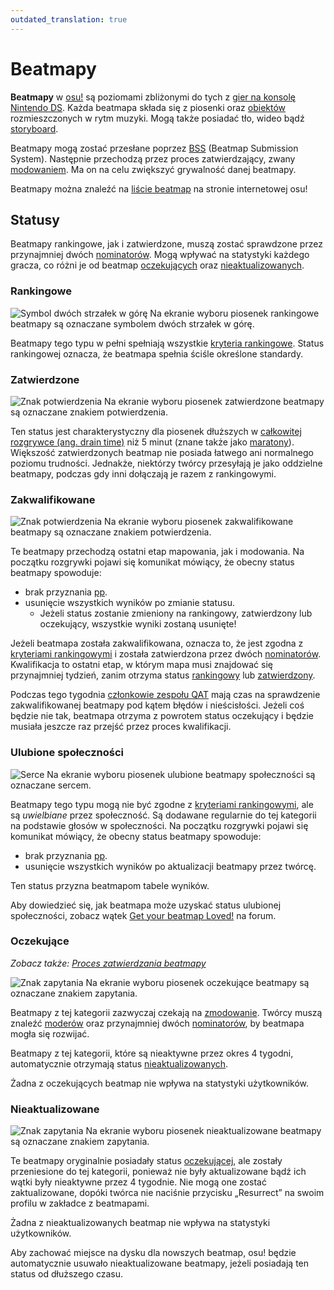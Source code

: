 ```yaml
---
outdated_translation: true
---
```


# Beatmapy

**Beatmapy** w [osu!](/wiki/Sitemap) są poziomami zbliżonymi do tych z [gier na konsolę Nintendo DS](/wiki/iNiS_games). Każda beatmapa składa się z piosenki oraz [obiektów](/wiki/Gameplay/Hit_object) rozmieszczonych w rytm muzyki. Mogą także posiadać tło, wideo bądź [storyboard](/wiki/Storyboard).

Beatmapy mogą zostać przesłane poprzez [BSS](/wiki/Beatmapping/Beatmap_submission) (Beatmap Submission System). Następnie przechodzą przez proces zatwierdzający, zwany [modowaniem](/wiki/Modding). Ma on na celu zwiększyć grywalność danej beatmapy.

Beatmapy można znaleźć na [liście beatmap](https://osu.ppy.sh/beatmapsets) na stronie internetowej osu!

## Statusy

Beatmapy rankingowe, jak i zatwierdzone, muszą zostać sprawdzone przez przynajmniej dwóch [nominatorów](/wiki/People/Beatmap_Nominators). Mogą wpływać na statystyki każdego gracza, co różni je od beatmap [oczekujących](#oczekujące) oraz [nieaktualizowanych](#nieaktualizowane).

### Rankingowe

![Symbol dwóch strzałek w górę](/wiki/shared/status/ranked.png) Na ekranie wyboru piosenek rankingowe beatmapy są oznaczane symbolem dwóch strzałek w górę.

Beatmapy tego typu w pełni spełniają wszystkie [kryteria rankingowe](/wiki/Ranking_Criteria). Status rankingowej oznacza, że beatmapa spełnia ściśle określone standardy.

### Zatwierdzone

![Znak potwierdzenia](/wiki/shared/status/approved.png) Na ekranie wyboru piosenek zatwierdzone beatmapy są oznaczane znakiem potwierdzenia.

Ten status jest charakterystyczny dla piosenek dłuższych w [całkowitej rozgrywce (ang. drain time)](/wiki/Beatmap/Drain_time) niż 5 minut (znane także jako [maratony](/wiki/Beatmap/Marathon)). Większość zatwierdzonych beatmap nie posiada łatwego ani normalnego poziomu trudności. Jednakże, niektórzy twórcy przesyłają je jako oddzielne beatmapy, podczas gdy inni dołączają je razem z rankingowymi.

### Zakwalifikowane

![Znak potwierdzenia](/wiki/shared/status/qualified.png) Na ekranie wyboru piosenek zakwalifikowane beatmapy są oznaczane znakiem potwierdzenia.

Te beatmapy przechodzą ostatni etap mapowania, jak i modowania. Na początku rozgrywki pojawi się komunikat mówiący, że obecny status beatmapy spowoduje:

- brak przyznania [pp](/wiki/Performance_points).
- usunięcie wszystkich wyników po zmianie statusu.
  - Jeżeli status zostanie zmieniony na rankingowy, zatwierdzony lub oczekujący, wszystkie wyniki zostaną usunięte!

Jeżeli beatmapa została zakwalifikowana, oznacza to, że jest zgodna z [kryteriami rankingowymi](/wiki/Ranking_Criteria) i została zatwierdzona przez dwóch [nominatorów](/wiki/People/Beatmap_Nominators). Kwalifikacja to ostatni etap, w którym mapa musi znajdować się przynajmniej tydzień, zanim otrzyma status [rankingowy](#rankingowe) lub [zatwierdzony](#zatwierdzone).

Podczas tego tygodnia [członkowie zespołu QAT](/wiki/People/Quality_Assurance_Team) mają czas na sprawdzenie zakwalifikowanej beatmapy pod kątem błędów i nieścisłości. Jeżeli coś będzie nie tak, beatmapa otrzyma z powrotem status oczekujący i będzie musiała jeszcze raz przejść przez proces kwalifikacji.

### Ulubione społeczności

![Serce](/wiki/shared/status/loved.png) Na ekranie wyboru piosenek ulubione beatmapy społeczności są oznaczane sercem.

Beatmapy tego typu mogą nie być zgodne z [kryteriami rankingowymi](/wiki/Ranking_Criteria), ale są *uwielbiane* przez społeczność. Są dodawane regularnie do tej kategorii na podstawie głosów w społeczności. Na początku rozgrywki pojawi się komunikat mówiący, że obecny status beatmapy spowoduje:

- brak przyznania [pp](/wiki/Performance_points).
- usunięcie wszystkich wyników po aktualizacji beatmapy przez twórcę.

Ten status przyzna beatmapom tabele wyników.

Aby dowiedzieć się, jak beatmapa może uzyskać status ulubionej społeczności, zobacz wątek [Get your beatmap Loved!](https://osu.ppy.sh/community/forums/topics/549835) na forum.

### Oczekujące

*Zobacz także: [Proces zatwierdzania beatmapy](/wiki/Beatmap_ranking_procedure)*

![Znak zapytania](/wiki/shared/status/pending.png) Na ekranie wyboru piosenek oczekujące beatmapy są oznaczane znakiem zapytania.

Beatmapy z tej kategorii zazwyczaj czekają na [zmodowanie](/wiki/Modding). Twórcy muszą znaleźć [moderów](/wiki/Modding/Modder) oraz przynajmniej dwóch [nominatorów](/wiki/People/Beatmap_Nominators), by beatmapa mogła się rozwijać.

Beatmapy z tej kategorii, które są nieaktywne przez okres 4 tygodni, automatycznie otrzymają status [nieaktualizowanych](#nieaktualizowane).

Żadna z oczekujących beatmap nie wpływa na statystyki użytkowników.

### Nieaktualizowane

![Znak zapytania](/wiki/shared/status/graveyard.png) Na ekranie wyboru piosenek nieaktualizowane beatmapy są oznaczane znakiem zapytania.

Te beatmapy oryginalnie posiadały status [oczekującej](#oczekujące), ale zostały przeniesione do tej kategorii, ponieważ nie były aktualizowane bądź ich wątki były nieaktywne przez 4 tygodnie. Nie mogą one zostać zaktualizowane, dopóki twórca nie naciśnie przycisku „Resurrect” na swoim profilu w zakładce z beatmapami.

Żadna z nieaktualizowanych beatmap nie wpływa na statystyki użytkowników.

Aby zachować miejsce na dysku dla nowszych beatmap, osu! będzie automatycznie usuwało nieaktualizowane beatmapy, jeżeli posiadają ten status od dłuższego czasu.
